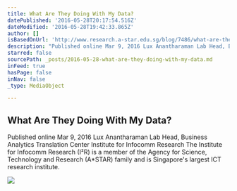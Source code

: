```yaml
---
title: What Are They Doing With My Data?
datePublished: '2016-05-28T20:17:54.516Z'
dateModified: '2016-05-28T19:42:33.865Z'
author: []
isBasedOnUrl: 'http://www.research.a-star.edu.sg/blog/7486/what-are-they-doing-with-my-data-'
description: "Published online Mar 9, 2016 Lux Anantharaman Lab Head, Business Analytics Translation Center Institute for Infocomm Research The Institute for Infocomm Research (I²R) is a member of the Agency for Science, Technology and Research (A*STAR) family and is Singapore's largest ICT research institute."
starred: false
sourcePath: _posts/2016-05-28-what-are-they-doing-with-my-data.md
inFeed: true
hasPage: false
inNav: false
_type: MediaObject

---
```

<article style=""><h1>What Are They Doing With My Data?</h1><p>Published online Mar 9, 2016 Lux Anantharaman Lab Head, Business Analytics Translation Center Institute for Infocomm Research The Institute for Infocomm Research (I²R) is a member of the Agency for Science, Technology and Research (A*STAR) family and is Singapore's largest ICT research institute.</p><img src="http://www.research.a-star.edu.sg/cms/figure/index/56de4c7a140ba0755e8b4569" /></article>